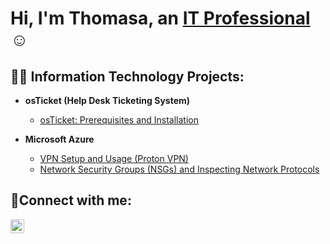 
<h1>Hi, I'm Thomasa, an <a href="https://linkedin.com/in/Thomasa">IT Professional</a>☺</h1>

<h2>👨‍💻 Information Technology Projects:</h2>

- <b>osTicket (Help Desk Ticketing System)</b>
  - [osTicket: Prerequisites and Installation](https://github.com/Thomasa696/osticket-prereqs)
 
- <b>Microsoft Azure</b>
  - [VPN Setup and Usage (Proton VPN)](https://github.com/Thomasa696/configure-ad)
  - [Network Security Groups (NSGs) and Inspecting Network Protocols](https://github.com/Thomasa696/azure-network-protocols)

<h2>🤳Connect with me:</h2>


[<img align="left" alt="Thomase-Horton | LinkedIn" width="22px" src="https://cdn.jsdelivr.net/npm/simple-icons@v3/icons/linkedin.svg" />][linkedin]



[linkedin]: https://linkedin.com/in/Thomase-Horton
